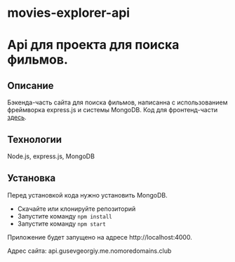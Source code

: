 # movies-explorer-api

# Api для проекта для поиска фильмов.    

## Описание

Бэкенда-часть сайта для поиска фильмов, написанна с использованием фреймворка express.js и системы MongoDB. Код для фронтенд-части [здесь](https://github.com/George323ru/movies-explorer-frontend).  

## Технологии  

Node.js, express.js, MongoDB

## Установка  

Перед установкой кода нужно установить MongoDB. 

* Скачайте или клонируйте репозиторий  
* Запустите команду ```npm install```  
* Запустите команду ```npm start```  

Приложение будет запущено на адресе http://localhost:4000.


Адрес сайта:
api.gusevgeorgiy.me.nomoredomains.club
